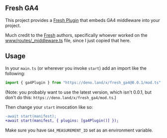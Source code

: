## Fresh GA4

This project provides a
[Fresh Plugin](https://fresh.deno.dev/docs/concepts/plugins) that embeds GA4
middleware into your project.

Much credit to the [Fresh](https://fresh.deno.dev/) authors, specifically
whoever worked on the
[www/routes/_middleware.ts](https://github.com/denoland/fresh/blob/430be774e21b98225bd23d9b7807ed11e8aa9bdc/www/routes/_middleware.ts)
file, since I just copied that here.

## Usage

In your `main.ts` (or wherever you invoke `start`) add an import like the
following:

```ts
import { ga4Plugin } from "https://deno.land/x/fresh_ga4@0.0.1/mod.ts";
```

(Note: you probably want to use the latest version, which isn't 0.0.1, but don't do this:
`https://deno.land/x/fresh_ga4/mod.ts`.)

Then change your `start` invocation like so:

```diff
-await start(manifest);
+await start(manifest, { plugins: [ga4Plugin()] });
```

Make sure you have `GA4_MEASUREMENT_ID` set as an environment variable.
